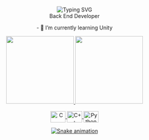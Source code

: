 ### 

<div align="center">
<div>
 <img src="https://readme-typing-svg.herokuapp.com?color=%23DD6387&center=true&vCenter=true&lines=Hello!+I+am+Murillo+Castro!;Welcome+to+my+profile!" alt="Typing SVG">
<br>
  Back End Developer
</div>

<p> 
- 🌱 I’m currently learning Unity
</p>

<div align="center">
  <a href="https://github.com/Murillou4">
  <img height="180em" src="https://github-readme-stats.vercel.app/api?username=Murillou4&show_icons=true&theme=dark&include_all_commits=true&count_private=true"/>
  <img height="180em" src="https://github-readme-stats.vercel.app/api/top-langs/?username=Murillou4&layout=compact&langs_count=7&theme=dark"/>
</div>

  <div style="display: inline_block"><br>
  <img align="center" alt="C" height="30" width="40" src="https://cdn.jsdelivr.net/gh/devicons/devicon/icons/c/c-original.svg" />
  <img align="center" alt="C++" height="30" width="40" src="https://cdn.jsdelivr.net/gh/devicons/devicon/icons/cplusplus/cplusplus-original.svg" />
  <img align="center" alt="Python" height="30" width="40" src="https://raw.githubusercontent.com/devicons/devicon/master/icons/python/python-original.svg%22%3E
  <img align="center" alt="Csharp" height="30" width="40" src="https://raw.githubusercontent.com/devicons/devicon/master/icons/csharp/csharp-original.svg%22%3E
  <img align="center" alt="java" height="30" width="40" src="https://raw.githubusercontent.com/devicons/devicon/master/icons/java/java-original.svg%22%3E
</div>
  
 ##
  
<div>
  
   ![Snake animation](https://github.com/GustRib/GustRib/blob/output/github-contribution-grid-snake.svg)
 
</div>

